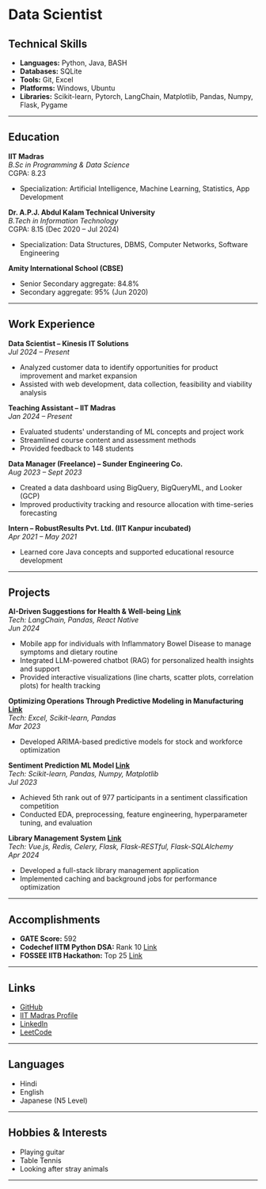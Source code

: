 # Data Scientist


## Technical Skills

- **Languages:** Python, Java, BASH
- **Databases:** SQLite
- **Tools:** Git, Excel
- **Platforms:** Windows, Ubuntu
- **Libraries:** Scikit-learn, Pytorch, LangChain, Matplotlib, Pandas, Numpy, Flask, Pygame

---

## Education

**IIT Madras**  
_B.Sc in Programming & Data Science_  
CGPA: 8.23  
- Specialization: Artificial Intelligence, Machine Learning, Statistics, App Development

**Dr. A.P.J. Abdul Kalam Technical University**  
_B.Tech in Information Technology_  
CGPA: 8.15 (Dec 2020 – Jul 2024)  
- Specialization: Data Structures, DBMS, Computer Networks, Software Engineering

**Amity International School (CBSE)**  
- Senior Secondary aggregate: 84.8%  
- Secondary aggregate: 95% (Jun 2020)

---

## Work Experience

**Data Scientist – Kinesis IT Solutions**  
_Jul 2024 – Present_  
- Analyzed customer data to identify opportunities for product improvement and market expansion
- Assisted with web development, data collection, feasibility and viability analysis

**Teaching Assistant – IIT Madras**  
_Jan 2024 – Present_  
- Evaluated students' understanding of ML concepts and project work
- Streamlined course content and assessment methods
- Provided feedback to 148 students

**Data Manager (Freelance) – Sunder Engineering Co.**  
_Aug 2023 – Sept 2023_  
- Created a data dashboard using BigQuery, BigQueryML, and Looker (GCP)
- Improved productivity tracking and resource allocation with time-series forecasting

**Intern – RobustResults Pvt. Ltd. (IIT Kanpur incubated)**  
_Apr 2021 – May 2021_  
- Learned core Java concepts and supported educational resource development

---

## Projects

**AI-Driven Suggestions for Health & Well-being [Link](https://github.com/Suraj7280/IBD/blob/main/IBD_companion_report.pdf)**  
_Tech: LangChain, Pandas, React Native_  
_Jun 2024_  
- Mobile app for individuals with Inflammatory Bowel Disease to manage symptoms and dietary routine
- Integrated LLM-powered chatbot (RAG) for personalized health insights and support
- Provided interactive visualizations (line charts, scatter plots, correlation plots) for health tracking

**Optimizing Operations Through Predictive Modeling in Manufacturing [Link](https://drive.google.com/drive/folders/17OO7S1NqewyZcGDuuaexbIZVqkRVpAZl?usp=sharing)**  
_Tech: Excel, Scikit-learn, Pandas_  
_Mar 2023_  
- Developed ARIMA-based predictive models for stock and workforce optimization

**Sentiment Prediction ML Model [Link](https://github.com/ParvPSingh/Sentiment-Prediction-Kaggle-Competition/blob/main/21f1002039-notebook-t22023.ipynb)**  
_Tech: Scikit-learn, Pandas, Numpy, Matplotlib_  
_Jul 2023_  
- Achieved 5th rank out of 977 participants in a sentiment classification competition
- Conducted EDA, preprocessing, feature engineering, hyperparameter tuning, and evaluation

**Library Management System [Link](https://github.com/ParvPSingh/LMS-Application)**  
_Tech: Vue.js, Redis, Celery, Flask, Flask-RESTful, Flask-SQLAlchemy_  
_Apr 2024_  
- Developed a full-stack library management application
- Implemented caching and background jobs for performance optimization

---

## Accomplishments

- **GATE Score:** 592
- **Codechef IITM Python DSA:** Rank 10 [Link](https://drive.google.com/file/d/1xZsBO9MVAg_LsX5v9MW2MjTFPcGMhPk4/view?usp=sharing)
- **FOSSEE IITB Hackathon:** Top 25 [Link](https://drive.google.com/file/d/1_cvAEW_50jv5_JLeQXJKmY36mVYtx5ql/view?usp=sharing)

---

## Links

- [GitHub](https://github.com/ParvPSingh)
- [IIT Madras Profile](https://app.onlinedegree.iitm.ac.in/student/21F1002039)
- [LinkedIn](https://www.linkedin.com/in/parvps)
- [LeetCode](https://leetcode.com/u/prv8531/)

---

## Languages

- Hindi
- English
- Japanese (N5 Level)

---

## Hobbies & Interests

- Playing guitar
- Table Tennis
- Looking after stray animals

---
